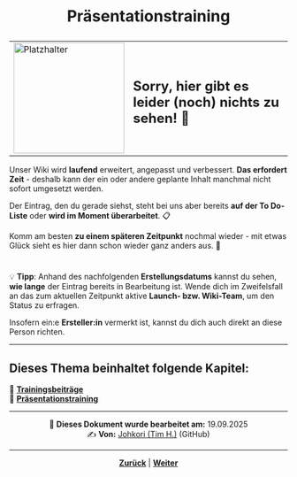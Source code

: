 # <p align="center">Präsentationstraining</p>
<!-- 
Klärungsbedarf: ist der Unterpunkt Präsentationstraining eigentlich weiterhin in Planung? War ursprünglich (Erstellung: Feb 2025) nur ein einziger Satz.
Wenn ja, gab's schon Überlegungen zum Inhalt?

Meine Vorschläge für mögliche Keypoints:

- Meetings leiten / Team-Koordinierung (hier aufpassen, dass es nicht zu viel overlap mit dem Text zur Rolle "Teamkoordinator" gibt)
- Präsentations-Vorbereitung / Templates
- Zeiteinteilung / Zeitmanagement
- PowerPoint oder ähnliche Tools
- Übungen fürs freie Sprechen

Wenn doch nichts weiter geplant, bitte zeitnah an allen betroffenen Stellen aus der Ordnerstruktur entfernen. Stand: 19.05.2025 -->

<div align="center">
  <table>
    <tr>
      <td>
        <img src="https://github.com/user-attachments/assets/69b70f12-916c-4167-8920-c6055f5903d5" alt="Platzhalter" width="200">
      </td>
      <td>
        <h2>Sorry, hier gibt es leider (noch) nichts zu sehen! 👀</h2>
      </td>
    </tr>
  </table>
</div>

Unser Wiki wird **laufend** erweitert, angepasst und verbessert. **Das erfordert Zeit** - deshalb kann der ein oder andere geplante Inhalt manchmal nicht sofort umgesetzt werden.

Der Eintrag, den du gerade siehst, steht bei uns aber bereits **auf der To Do-Liste** oder **wird im Moment überarbeitet**. 📋

Komm am besten **zu einem späteren Zeitpunkt** nochmal wieder - mit etwas Glück sieht es hier dann schon wieder ganz anders aus. 🚀

#

💡 **Tipp**: Anhand des nachfolgenden **Erstellungsdatums** kannst du sehen, **wie lange** der Eintrag bereits in Bearbeitung ist. Wende dich im Zweifelsfall an das zum aktuellen Zeitpunkt aktive **Launch- bzw. Wiki-Team**, um den Status zu erfragen.

Insofern ein:e **Ersteller:in** vermerkt ist, kannst du dich auch direkt an diese Person richten.

---

**Dieses Thema beinhaltet folgende Kapitel:**  
---

🔹 [**Trainingsbeiträge**](/docs/02-arbeiten_bei_nadoo/02-training_und_vorbereitung/01-trainingsbeitraege/README.md) <br>
🔹 [**Präsentationstraining**](/docs/02-arbeiten_bei_nadoo/02-training_und_vorbereitung/02-praesentationstraining/README.md) <br>

---

<p align="center">
📅 <strong>Dieses Dokument wurde bearbeitet am:</strong> 19.09.2025  
<br>
✍️ <strong>Von:</strong> <a href="https://github.com/johkori">Johkori (Tim H.)</a> (GitHub)
</p>

---

<p align="center">
<a href="/docs/02-arbeiten_bei_nadoo/02-training_und_vorbereitung/01-trainingsbeitraege/02-dokumentation/README.md"><strong>Zurück</strong></a> | 
<a href="/docs/02-arbeiten_bei_nadoo/03-teams/README.md"><strong>Weiter</strong></a>
</p>